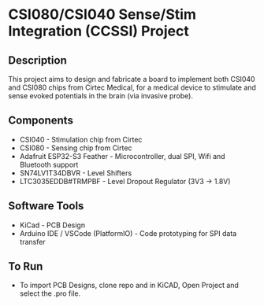 # CSI080/CSI040 Sense/Stim Integration (CCSSI) Project

## Description
This project aims to design and fabricate a board to implement both CSI040 and CSI080 chips from Cirtec Medical, for a medical device to stimulate and sense evoked potentials in the brain (via invasive probe).

## Components
* CSI040 - Stimulation chip from Cirtec
* CSI080 - Sensing chip from Cirtec
* Adafruit ESP32-S3 Feather - Microcontroller, dual SPI, Wifi and Bluetooth support
* SN74LV1T34DBVR - Level Shifters
* LTC3035EDDB#TRMPBF - Level Dropout Regulator (3V3 -> 1.8V)

## Software Tools
* KiCad - PCB Design
* Arduino IDE / VSCode (PlatformIO) - Code prototyping for SPI data transfer

## To Run
* To import PCB Designs, clone repo and in KiCAD, Open Project and select the .pro file.
